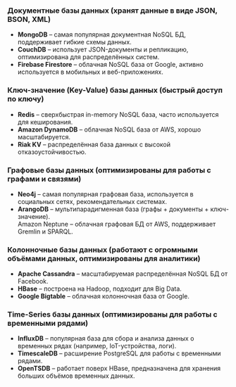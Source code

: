 ### Документные базы данных (хранят данные в виде JSON, BSON, XML)

- **MongoDB** – самая популярная документная NoSQL БД, поддерживает гибкие схемы данных.
- **CouchDB** – использует JSON-документы и репликацию, оптимизирована для распределённых систем.
- **Firebase Firestore** – облачная NoSQL база от Google, активно используется в мобильных и веб-приложениях.

### Ключ-значение (Key-Value) базы данных (быстрый доступ по ключу)

- **Redis** – сверхбыстрая in-memory NoSQL база, часто используется для кеширования.
- **Amazon DynamoDB** – облачная NoSQL база от AWS, хорошо масштабируется.
- **Riak KV** – распределённая база данных с высокой отказоустойчивостью.

### Графовые базы данных (оптимизированы для работы с графами и связями)

- **Neo4j** – самая популярная графовая база, используется в социальных сетях, рекомендательных системах.
- **ArangoDB** – мультипарадигменная база (графы + документы + ключ-значение).  
    Amazon Neptune – облачная графовая БД от AWS, поддерживает Gremlin и SPARQL.

### Колонночные базы данных (работают с огромными объёмами данных, оптимизированы для аналитики)

- **Apache Cassandra** – масштабируемая распределённая NoSQL БД от Facebook.
- **HBase** – построена на Hadoop, подходит для Big Data.
- **Google Bigtable** – облачная колонночная база от Google.

### Time-Series базы данных (оптимизированы для работы с временными рядами)

- **InfluxDB** – популярная база для сбора и анализа данных о временных рядах (например, IoT-устройства, логи).
- **TimescaleDB** – расширение PostgreSQL для работы с временными рядами.
- **OpenTSDB** – работает поверх HBase, предназначена для хранения больших объёмов временных данных.